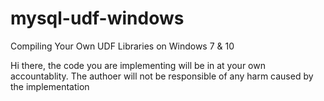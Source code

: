 # mysql-udf-windows
Compiling Your Own UDF Libraries on Windows 7 &amp; 10

Hi there, the code you are implementing will be in at your own accountablity. The authoer will not be responsible of any harm caused by the implementation

